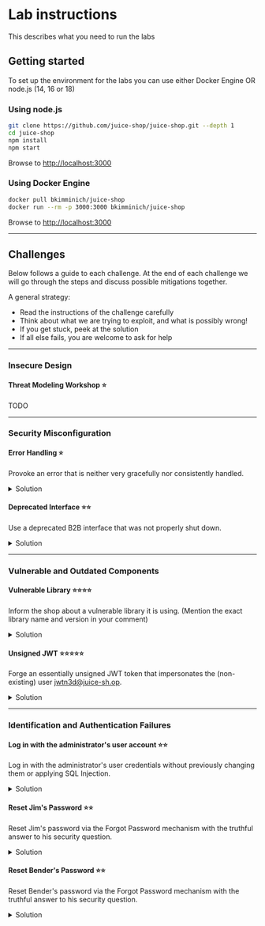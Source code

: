 # Lab instructions

This describes what you need to run the labs

## Getting started

To set up the environment for the labs you can use either Docker Engine OR node.js (14, 16 or 18)

### Using node.js

```bash
git clone https://github.com/juice-shop/juice-shop.git --depth 1
cd juice-shop
npm install
npm start
```

Browse to [http://localhost:3000](http://localhost:3000)

### Using Docker Engine

```bash
docker pull bkimminich/juice-shop
docker run --rm -p 3000:3000 bkimminich/juice-shop
```

Browse to [http://localhost:3000](http://localhost:3000)

---

## Challenges

Below follows a guide to each challenge. At the end of each challenge we will go through the steps and discuss possible mitigations together.

A general strategy:

* Read the instructions of the challenge carefully
* Think about what we are trying to exploit, and what is possibly wrong!
* If you get stuck, peek at the solution
* If all else fails, you are welcome to ask for help

---

### Insecure Design

#### Threat Modeling Workshop ⭐

TODO

---

### Security Misconfiguration

#### Error Handling ⭐

Provoke an error that is neither very gracefully nor consistently handled.

<details>
  <summary>Solution</summary>

  Any request that cannot be properly handled by the server will eventually be passed to a global error handling component that sends an error page to the client that includes a stack trace and other sensitive information. The restful API behaves similarly, passing back a JSON error object with sensitive data, such as SQL query strings.

  Here are two examples (out of many ways) to provoke such an error situation and solve this challenge immediately:

  * Log in to the application with `'` (single-quote) as Email and anything as Password
  * Visit http://localhost:3000/rest/qwerty

</details>

#### Deprecated Interface ⭐⭐

Use a deprecated B2B interface that was not properly shut down.

<details>
  <summary>Solution</summary>

  1. Log in as any user.
  2. Click Complain? in the Contact Us dropdown to go to the File Complaint form
  3. Clicking the file upload button for Invoice and browsing some directories you might notice that `.pdf` and `.zip` files are filtered by default
  4. Trying to upload another other file will probably give you an error message on the UI stating exactly that: `Forbidden file type. Only PDF, ZIP allowed.`
  5. Open the `main.js` in your DevTools and find the declaration of the file upload (e.g. by searching for `zip`)
  6. In the `allowedMimeType` array you will notice `"application/xml"` and `"text/xml"` along with the expected PDF and ZIP types
  7. Click on the Choose File button.
  8. In the File Name field enter `*.xml` and select any arbitrary XML file (<100KB) you have available. Then press Open.
  9. Enter some Message text and press Submit to solve the challenge.
  10. On the JavaScript Console of your browser you will see a suspicious `410 (Gone)` HTTP Error. In the corresponding entry in the Network section of your browser's DevTools, you should see an error message, telling you that `B2B customer complaints via file upload have been deprecated for security reasons!`

</details>

---

### Vulnerable and Outdated Components

#### Vulnerable Library ⭐⭐⭐⭐

Inform the shop about a vulnerable library it is using. (Mention the exact library name and version in your comment)

<details>
<summary>Solution</summary>

  Juice Shop depends on a JavaScript library with known vulnerabilities. Having the package.json.bak and using an online vulnerability database like Retire.js or a CLI tool like npm-audit that comes with Node.js, makes it rather easy to identify it.

  1. Access a developer's forgotten backup file [http://localhost:3000/ftp/package.json.bak%2500.md](http://localhost:3000/ftp/package.json.bak%2500.md)
  2. Checking the dependencies in package.json.bak for known vulnerabilities online will give you a match.
  3. Visit [http://localhost:3000/#/contact](http://localhost:3000/#/contact)
  4. Submit feedback with the sting pair `sanitize-html` and `1.4.2` or `express-jwt` and `0.1.3`.

</details>

#### Unsigned JWT ⭐⭐⭐⭐⭐

Forge an essentially unsigned JWT token that impersonates the (non-existing) user jwtn3d@juice-sh.op.

<details>
<summary>Solution</summary>

  1. Log in as any user to receive a valid JWT in the `Authorization` header.
  2. Copy the JWT (i.e. everything after `Bearer` in the `Authorization` header) and decode it.
  3. Under the `payload` property, change the `email` attribute in the JSON to `jwtn3d@juice-sh.op`.
  4. Change the value of the `alg` property in the `header` part from `HS256` to `none`.
  5. Encode the `header` to `base64url`. Similarly, encode the `payload` to `base64url`. `base64url` makes it URL safe, a regular Base64 encode might not work!
  6. Join the two strings obtained above with a `.` (dot symbol) and add a `.` at the end of the obtained string. So, effectively it becomes `base64url(header).base64url(payload).`
  7. Change the `Authorization` header of a subsequent request to the retrieved JWT (prefixed with `Bearer` as before) and submit the request. Alternatively you can set the `token` cookie to the JWT which be used to populate any future request with that header.

</details>

---

### Identification and Authentication Failures

#### Log in with the administrator's user account ⭐⭐

Log in with the administrator's user credentials without previously changing them or applying SQL Injection.

<details>
<summary>Solution</summary>

1. Crack the password of the adminstrator user `0192023a7bbd73250516f069df18b500`.
2. You can use [CrackStation](https://crackstation.net/), `john` or `hashcat`.
3. Log in with Email `admin@juice-sh.op` and Password `admin123`.

</details>

#### Reset Jim's Password ⭐⭐

Reset Jim's password via the Forgot Password mechanism with the truthful answer to his security question.

<details>
<summary>Solution</summary>

  1. Visit http://localhost:3000/#/forgot-password and provide jim@juice-sh.op as your Email to learn that Your eldest siblings middle name? is Jim's chosen security question
  2. Jim (whose UserId happens to be 2) left some breadcrumbs in the application which reveal his identity

      * A product review for the OWASP Juice Shop-CTF Velcro Patch stating "Looks so much better on my uniform than the boring Starfleet symbol."
      * Another product review "Fresh out of a replicator" on the Green Smoothie product
      * A Recycling Request associated to his saved address "Room 3F 121, Deck 5, USS Enterprise, 1701"

  3. It should eventually become obvious that James T. Kirk is the only viable solution to the question of Jim's identity
  4. Visit https://en.wikipedia.org/wiki/James_T._Kirk and read the Depiction section
  5. It tells you that Jim has a brother named George Samuel Kirk
  6. Visit http://localhost:3000/#/forgot-password and provide jim@juice-sh.op as your Email
  7. In the subsequently appearing form, provide Samuel as Your eldest siblings middle name?
  8. Then type any New Password and matching Repeat New Password
  9. Click Change to solve this challenge

</details>

#### Reset Bender's Password ⭐⭐

Reset Bender's password via the Forgot Password mechanism with the truthful answer to his security question.

<details>
<summary>Solution</summary>

  1. Trying to find out who "Bender" might be should immediately lead you to Bender from Futurama as the only viable option
  2. Visit https://en.wikipedia.org/wiki/Bender_(Futurama) and read the Character Biography section
  3. It tells you that Bender had a job at the metalworking factory, bending steel girders for the construction of suicide booths.
  4. Find out more on Suicide Booths on http://futurama.wikia.com/wiki/Suicide_booth
  5. This site tells you that their most important brand is `Stop'n'Drop`
  6. Visit http://localhost:3000/#/forgot-password and provide `bender@juice-sh.op` as your Email
  7. In the subsequently appearing form, provide `Stop'n'Drop` as Company you first work for as an adult?
  8. Then type any New Password and matching Repeat New Password
  9. Click Change to solve this challenge

</details>

